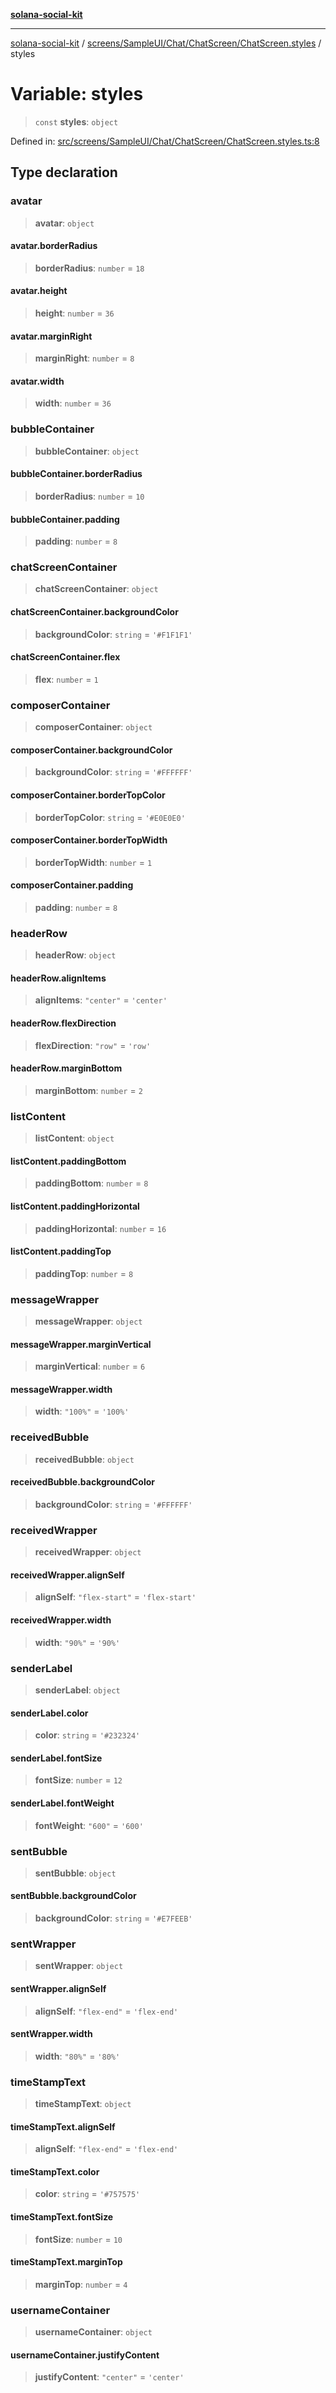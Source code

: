 [**solana-social-kit**](../../../../../../README.md)

***

[solana-social-kit](../../../../../../README.md) / [screens/SampleUI/Chat/ChatScreen/ChatScreen.styles](../README.md) / styles

# Variable: styles

> `const` **styles**: `object`

Defined in: [src/screens/SampleUI/Chat/ChatScreen/ChatScreen.styles.ts:8](https://github.com/SendArcade/solana-social-starter/blob/98f94bb63d3814df24512365f6ae706d273e698f/src/screens/SampleUI/Chat/ChatScreen/ChatScreen.styles.ts#L8)

## Type declaration

### avatar

> **avatar**: `object`

#### avatar.borderRadius

> **borderRadius**: `number` = `18`

#### avatar.height

> **height**: `number` = `36`

#### avatar.marginRight

> **marginRight**: `number` = `8`

#### avatar.width

> **width**: `number` = `36`

### bubbleContainer

> **bubbleContainer**: `object`

#### bubbleContainer.borderRadius

> **borderRadius**: `number` = `10`

#### bubbleContainer.padding

> **padding**: `number` = `8`

### chatScreenContainer

> **chatScreenContainer**: `object`

#### chatScreenContainer.backgroundColor

> **backgroundColor**: `string` = `'#F1F1F1'`

#### chatScreenContainer.flex

> **flex**: `number` = `1`

### composerContainer

> **composerContainer**: `object`

#### composerContainer.backgroundColor

> **backgroundColor**: `string` = `'#FFFFFF'`

#### composerContainer.borderTopColor

> **borderTopColor**: `string` = `'#E0E0E0'`

#### composerContainer.borderTopWidth

> **borderTopWidth**: `number` = `1`

#### composerContainer.padding

> **padding**: `number` = `8`

### headerRow

> **headerRow**: `object`

#### headerRow.alignItems

> **alignItems**: `"center"` = `'center'`

#### headerRow.flexDirection

> **flexDirection**: `"row"` = `'row'`

#### headerRow.marginBottom

> **marginBottom**: `number` = `2`

### listContent

> **listContent**: `object`

#### listContent.paddingBottom

> **paddingBottom**: `number` = `8`

#### listContent.paddingHorizontal

> **paddingHorizontal**: `number` = `16`

#### listContent.paddingTop

> **paddingTop**: `number` = `8`

### messageWrapper

> **messageWrapper**: `object`

#### messageWrapper.marginVertical

> **marginVertical**: `number` = `6`

#### messageWrapper.width

> **width**: `"100%"` = `'100%'`

### receivedBubble

> **receivedBubble**: `object`

#### receivedBubble.backgroundColor

> **backgroundColor**: `string` = `'#FFFFFF'`

### receivedWrapper

> **receivedWrapper**: `object`

#### receivedWrapper.alignSelf

> **alignSelf**: `"flex-start"` = `'flex-start'`

#### receivedWrapper.width

> **width**: `"90%"` = `'90%'`

### senderLabel

> **senderLabel**: `object`

#### senderLabel.color

> **color**: `string` = `'#232324'`

#### senderLabel.fontSize

> **fontSize**: `number` = `12`

#### senderLabel.fontWeight

> **fontWeight**: `"600"` = `'600'`

### sentBubble

> **sentBubble**: `object`

#### sentBubble.backgroundColor

> **backgroundColor**: `string` = `'#E7FEEB'`

### sentWrapper

> **sentWrapper**: `object`

#### sentWrapper.alignSelf

> **alignSelf**: `"flex-end"` = `'flex-end'`

#### sentWrapper.width

> **width**: `"80%"` = `'80%'`

### timeStampText

> **timeStampText**: `object`

#### timeStampText.alignSelf

> **alignSelf**: `"flex-end"` = `'flex-end'`

#### timeStampText.color

> **color**: `string` = `'#757575'`

#### timeStampText.fontSize

> **fontSize**: `number` = `10`

#### timeStampText.marginTop

> **marginTop**: `number` = `4`

### usernameContainer

> **usernameContainer**: `object`

#### usernameContainer.justifyContent

> **justifyContent**: `"center"` = `'center'`
